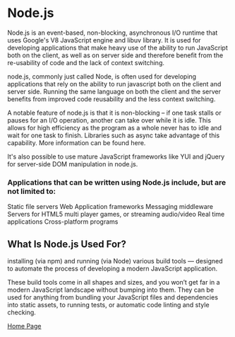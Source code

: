 # Node.js

Node.js is an event-based, non-blocking, asynchronous I/O runtime that uses Google's V8 JavaScript engine and libuv library. It is used for developing applications that make heavy use of the ability to run JavaScript both on the client, as well as on server side and therefore benefit from the re-usability of code and the lack of context switching.

node.js, commonly just called Node, is often used for developing applications that rely on the ability to run javascript both on the client and server side. Running the same language on both the client and the server benefits from improved code reusability and the less context switching.

A notable feature of node.js is that it is non-blocking – if one task stalls or pauses for an I/O operation, another can take over while it is idle. This allows for high efficiency as the program as a whole never has to idle and wait for one task to finish. Libraries such as async take advantage of this capability. More information can be found here.

It's also possible to use mature JavaScript frameworks like YUI and jQuery for server-side DOM manipulation in node.js.

### Applications that can be written using Node.js include, but are not limited to:
Static file servers
Web Application frameworks
Messaging middleware
Servers for HTML5 multi player games, or streaming audio/video
Real time applications
Cross-platform programs

## What Is Node.js Used For?

installing (via npm) and running (via Node) various build tools — designed to automate the process of developing a modern JavaScript application.

These build tools come in all shapes and sizes, and you won’t get far in a modern JavaScript landscape without bumping into them. They can be used for anything from bundling your JavaScript files and dependencies into static assets, to running tests, or automatic code linting and style checking.

[Home Page](https://osamamousa204.github.io/reading-notes-301/)
